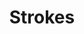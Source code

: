 ---
word: "true"

types: "word"

title: "Strokes"

categories: ['']

tags: ['Strokes']

arabic: 'الضربات المتصلة بالقلم'

arexps: []

enwords: ['Strokes']

enexps: []

arlexicons: 'ض'

enlexicons: 'S'

authors: ['Ruqayya Roshdy']

translators: ['X']

citations: 'تطبيقات أساسية في المعالجة الآلية للغة العربية'

sources: 'مركز الملك عبدالله بن عبدالعزيز الدولي لخدمة اللغة العربية'

slug: ""
---
